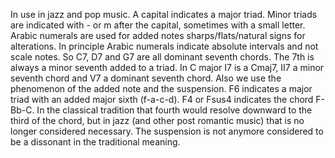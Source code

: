 In use in jazz and pop music. A capital indicates a major triad. Minor triads are indicated with - or m after the capital, sometimes with a small letter.
Arabic numerals are used for added notes sharps/flats/natural signs for alterations.
In principle Arabic numerals indicate absolute intervals and not scale notes. So C7, D7 and G7 are all dominant seventh chords. The 7th is always a minor seventh added to a triad. 
In C major I7 is a Cmaj7, II7 a minor seventh chord and V7 a dominant seventh chord.
Also we use the phenomenon of the added note and the suspension. F6 indicates a major triad with an added major sixth (f-a-c-d). F4 or Fsus4 indicates the chord F-Bb-C. In the classical tradition that fourth would resolve downward to the third of the chord, but in jazz (and other post romantic music) that is no longer considered necessary. The suspension is not anymore considered to be a dissonant in the traditional meaning.

